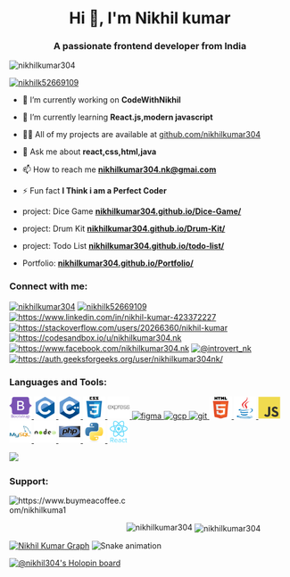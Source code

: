 <h1 align="center">Hi 👋, I'm Nikhil kumar</h1>
<h3 align="center">A passionate frontend developer from India</h3>

<p align="left"> <img src="https://komarev.com/ghpvc/?username=nikhilkumar304&label=Profile%20views&color=0e75b6&style=flat" alt="nikhilkumar304" /> </p>

<p align="left"> <a href="https://twitter.com/nikhilk52669109" target="blank"><img src="https://img.shields.io/twitter/follow/nikhilk52669109?logo=twitter&style=for-the-badge" alt="nikhilk52669109" /></a> </p>

- 🔭 I’m currently working on **CodeWithNikhil**

- 🌱 I’m currently learning **React.js,modern javascript**

- 👨‍💻 All of my projects are available at [github.com/nikhilkumar304](github.com/nikhilkumar304)

- 💬 Ask me about **react,css,html,java**

- 📫 How to reach me **nikhilkumar304.nk@gmai.com**

- ⚡ Fun fact **I Think i am a Perfect Coder**
- project: Dice Game **[nikhilkumar304.github.io/Dice-Game/](https://nikhilkumar304.github.io/Dice-Game/)**
- project: Drum Kit **[nikhilkumar304.github.io/Drum-Kit/](https://nikhilkumar304.github.io/Drum-Kit/)**
- project: Todo List **[nikhilkumar304.github.io/todo-list/](https://nikhilkumar304.github.io/todo-list/)**
- Portfolio: **[nikhilkumar304.github.io/Portfolio/](https://nikhilkumar304.github.io/Portfolio/)**

<h3 align="left">Connect with me:</h3>
<p align="left">
<a href="https://dev.to/nikhilkumar304" target="blank"><img align="center" src="https://raw.githubusercontent.com/rahuldkjain/github-profile-readme-generator/master/src/images/icons/Social/devto.svg" alt="nikhilkumar304" height="30" width="40" /></a>
<a href="https://twitter.com/nikhilk52669109" target="blank"><img align="center" src="https://raw.githubusercontent.com/rahuldkjain/github-profile-readme-generator/master/src/images/icons/Social/twitter.svg" alt="nikhilk52669109" height="30" width="40" /></a>
<a href="https://linkedin.com/in/https://www.linkedin.com/in/nikhil-kumar-423372227" target="blank"><img align="center" src="https://raw.githubusercontent.com/rahuldkjain/github-profile-readme-generator/master/src/images/icons/Social/linked-in-alt.svg" alt="https://www.linkedin.com/in/nikhil-kumar-423372227" height="30" width="40" /></a>
<a href="https://stackoverflow.com/users/https://stackoverflow.com/users/20266360/nikhil-kumar" target="blank"><img align="center" src="https://raw.githubusercontent.com/rahuldkjain/github-profile-readme-generator/master/src/images/icons/Social/stack-overflow.svg" alt="https://stackoverflow.com/users/20266360/nikhil-kumar" height="30" width="40" /></a>
<a href="https://codesandbox.com/https://codesandbox.io/u/nikhilkumar304.nk" target="blank"><img align="center" src="https://raw.githubusercontent.com/rahuldkjain/github-profile-readme-generator/master/src/images/icons/Social/codesandbox.svg" alt="https://codesandbox.io/u/nikhilkumar304.nk" height="30" width="40" /></a>
<a href="https://fb.com/https://www.facebook.com/nikhilkumar304.nk" target="blank"><img align="center" src="https://raw.githubusercontent.com/rahuldkjain/github-profile-readme-generator/master/src/images/icons/Social/facebook.svg" alt="https://www.facebook.com/nikhilkumar304.nk" height="30" width="40" /></a>
<a href="https://instagram.com/@introvert_nk" target="blank"><img align="center" src="https://raw.githubusercontent.com/rahuldkjain/github-profile-readme-generator/master/src/images/icons/Social/instagram.svg" alt="@introvert_nk" height="30" width="40" /></a>
<a href="https://auth.geeksforgeeks.org/user/https://auth.geeksforgeeks.org/user/nikhilkumar304nk/" target="blank"><img align="center" src="https://raw.githubusercontent.com/rahuldkjain/github-profile-readme-generator/master/src/images/icons/Social/geeks-for-geeks.svg" alt="https://auth.geeksforgeeks.org/user/nikhilkumar304nk/" height="30" width="40" /></a>
</p>

<h3 align="left">Languages and Tools:</h3>
<p align="left"> <a href="https://getbootstrap.com" target="_blank" rel="noreferrer"> <img src="https://raw.githubusercontent.com/devicons/devicon/master/icons/bootstrap/bootstrap-plain-wordmark.svg" alt="bootstrap" width="40" height="40"/> </a> <a href="https://www.cprogramming.com/" target="_blank" rel="noreferrer"> <img src="https://raw.githubusercontent.com/devicons/devicon/master/icons/c/c-original.svg" alt="c" width="40" height="40"/> </a> <a href="https://www.w3schools.com/cpp/" target="_blank" rel="noreferrer"> <img src="https://raw.githubusercontent.com/devicons/devicon/master/icons/cplusplus/cplusplus-original.svg" alt="cplusplus" width="40" height="40"/> </a> <a href="https://www.w3schools.com/css/" target="_blank" rel="noreferrer"> <img src="https://raw.githubusercontent.com/devicons/devicon/master/icons/css3/css3-original-wordmark.svg" alt="css3" width="40" height="40"/> </a> <a href="https://expressjs.com" target="_blank" rel="noreferrer"> <img src="https://raw.githubusercontent.com/devicons/devicon/master/icons/express/express-original-wordmark.svg" alt="express" width="40" height="40"/> </a> <a href="https://www.figma.com/" target="_blank" rel="noreferrer"> <img src="https://www.vectorlogo.zone/logos/figma/figma-icon.svg" alt="figma" width="40" height="40"/> </a> <a href="https://cloud.google.com" target="_blank" rel="noreferrer"> <img src="https://www.vectorlogo.zone/logos/google_cloud/google_cloud-icon.svg" alt="gcp" width="40" height="40"/> </a> <a href="https://git-scm.com/" target="_blank" rel="noreferrer"> <img src="https://www.vectorlogo.zone/logos/git-scm/git-scm-icon.svg" alt="git" width="40" height="40"/> </a> <a href="https://www.w3.org/html/" target="_blank" rel="noreferrer"> <img src="https://raw.githubusercontent.com/devicons/devicon/master/icons/html5/html5-original-wordmark.svg" alt="html5" width="40" height="40"/> </a> <a href="https://www.java.com" target="_blank" rel="noreferrer"> <img src="https://raw.githubusercontent.com/devicons/devicon/master/icons/java/java-original.svg" alt="java" width="40" height="40"/> </a> <a href="https://developer.mozilla.org/en-US/docs/Web/JavaScript" target="_blank" rel="noreferrer"> <img src="https://raw.githubusercontent.com/devicons/devicon/master/icons/javascript/javascript-original.svg" alt="javascript" width="40" height="40"/> </a> <a href="https://www.mysql.com/" target="_blank" rel="noreferrer"> <img src="https://raw.githubusercontent.com/devicons/devicon/master/icons/mysql/mysql-original-wordmark.svg" alt="mysql" width="40" height="40"/> </a> <a href="https://nodejs.org" target="_blank" rel="noreferrer"> <img src="https://raw.githubusercontent.com/devicons/devicon/master/icons/nodejs/nodejs-original-wordmark.svg" alt="nodejs" width="40" height="40"/> </a> <a href="https://www.php.net" target="_blank" rel="noreferrer"> <img src="https://raw.githubusercontent.com/devicons/devicon/master/icons/php/php-original.svg" alt="php" width="40" height="40"/> </a> <a href="https://www.python.org" target="_blank" rel="noreferrer"> <img src="https://raw.githubusercontent.com/devicons/devicon/master/icons/python/python-original.svg" alt="python" width="40" height="40"/> </a> <a href="https://reactjs.org/" target="_blank" rel="noreferrer"> <img src="https://raw.githubusercontent.com/devicons/devicon/master/icons/react/react-original-wordmark.svg" alt="react" width="40" height="40"/> </a> </p>
<img src="https://github-profile-trophy.vercel.app/?username=nikhilkumar304&theme=juicyfresh&no-bg=true" />

<h3 align="left">Support:</h3>
<p><a href="https://www.buymeacoffee.com/https://www.buymeacoffee.com/nikhilkuma1"> <img align="left" src="https://cdn.buymeacoffee.com/buttons/v2/default-yellow.png" height="50" width="210" alt="https://www.buymeacoffee.com/nikhilkuma1" /></a><br><br>
<p><img align="left" src="https://github-readme-stats.vercel.app/api/top-langs?username=nikhilkumar304&show_icons=true&locale=en&layout=compact" alt="nikhilkumar304" /></p><p>&nbsp;<img align="center" src="https://github-readme-stats.vercel.app/api?username=nikhilkumar304&show_icons=true&locale=en" alt="nikhilkumar304" /></p>

[![Nikhil Kumar Graph](https://activity-graph.herokuapp.com/graph?username=nikhilkumar304&theme=nord&area=true)](https://activity-graph.herokuapp.com/graph?username=nikhilkumar304&theme=nord&area=true)
 ![Snake animation](https://github.com/nikhilkumar304/nikhilkumar304/blob/output/github-contribution-grid-snake.svg)

[![@nikhil304's Holopin board](https://holopin.me/nikhil304)](https://holopin.io/@nikhil304)

